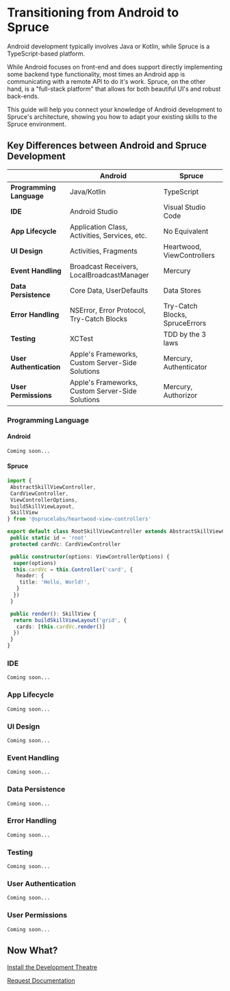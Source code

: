 # Transitioning from Android to Spruce

Android development typically involves Java or Kotlin, while Spruce is a TypeScript-based platform.

While Android focuses on front-end and does support directly implementing some backend type functionality, most times an Android app is communicating with a remote API to do it's work. Spruce, on the other hand, is a "full-stack platform" that allows for both beautiful UI's and robust back-ends.

This guide will help you connect your knowledge of Android development to Spruce's architecture, showing you how to adapt your existing skills to the Spruce environment.

## Key Differences between Android and Spruce Development

|     | Android                      | Spruce                   |
|-----------------------|--------------------------|--------------------------|
| **Programming Language** | Java/Kotlin        | TypeScript               |
| **IDE**                 | Android Studio                    | Visual Studio Code       |
| **App Lifecycle**                 | Application Class, Activities, Services, etc.                    | No Equivalent       |
| **UI Design**           | Activities, Fragments            | Heartwood, ViewControllers |
| **Event Handling**      | Broadcast Receivers, LocalBroadcastManager | Mercury |
| **Data Persistence**    | Core Data, UserDefaults  | Data Stores                   |
| **Error Handling**      | NSError, Error Protocol, Try-Catch Blocks | Try-Catch Blocks, SpruceErrors |
| **Testing**             | XCTest                   | TDD by the 3 laws              |
| **User Authentication** | Apple's Frameworks, Custom Server-Side Solutions | Mercury, Authenticator |
| **User Permissions** | Apple's Frameworks, Custom Server-Side Solutions | Mercury, Authorizor |

### Programming Language

#### Android

```
Coming soon...
```

#### Spruce

```typescript
import {
 AbstractSkillViewController,
 CardViewController,
 ViewControllerOptions,
 buildSkillViewLayout,
 SkillView
} from '@sprucelabs/heartwood-view-controllers'

export default class RootSkillViewController extends AbstractSkillViewController {
 public static id = 'root'
 protected cardVc: CardViewController

 public constructor(options: ViewControllerOptions) {
  super(options)
  this.cardVc = this.Controller('card', {
   header: {
    title: 'Hello, World!',
   }
  })
 }

 public render(): SkillView {
  return buildSkillViewLayout('grid', {
   cards: [this.cardVc.render()]
  })
 }
}

```

### IDE

```
Coming soon...
```

### App Lifecycle

```
Coming soon...
```

### UI Design

```
Coming soon...
```

### Event Handling

```
Coming soon...
```

### Data Persistence

```
Coming soon...
```

### Error Handling

```
Coming soon...
```

### Testing

```
Coming soon...
```

### User Authentication

```
Coming soon...
```

### User Permissions

```
Coming soon...
```

## Now What?

<div class="grid-buttons">
    <a class="btn" href="{{ '/getting-started/development-theatre/' | url }}">Install the Development Theatre</a>
</div>


<a href="https://forms.gle/2ZMtwUxg1egV8sHT8" class="btn">Request Documentation</a>